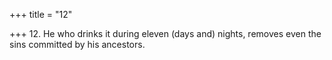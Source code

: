 +++
title = "12"

+++
12. He who drinks it during eleven (days and) nights, removes even the sins committed by his ancestors.
